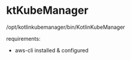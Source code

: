 # ktKubeManager

/opt/kotlinkubemanager/bin/KotlinKubeManager

requirements:
* aws-cli installed & configured

